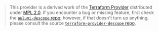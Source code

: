 > This provider is a derived work of the [Terraform Provider](https://github.com/descope/terraform-provider-descope)
> distributed under [MPL 2.0](https://www.mozilla.org/en-US/MPL/2.0/). If you encounter a bug or missing feature,
> first check the [`pulumi-descope` repo](https://github.com/descope/pulumi-descope/issues); however, if that doesn't turn up anything,
> please consult the source [`terraform-provider-descope` repo](https://github.com/descope/terraform-provider-descope/issues).